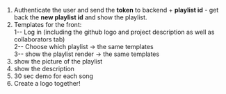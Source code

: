 1. Authenticate the user and send the **token** to backend + **playlist id** - get back the **new playlist id** and show the playlist.
2. Templates for the front: <br>
1-- Log in (including the github logo and project description as well as collaborators tab) <br>
2-- Choose which playlist -> the same templates <br>
3-- show the playlist render -> the same templates <br>
3. show the picture of the playlist 
4. show the description 
5. 30 sec demo for each song 
6. Create a logo together! 
